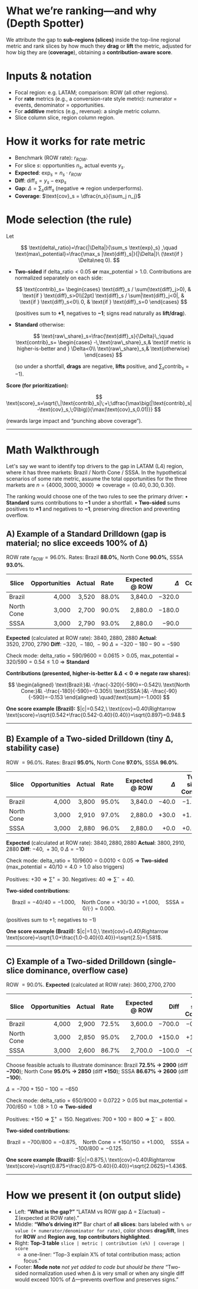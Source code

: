 # What we’re ranking—and why (Depth Spotter)

We attribute the gap to **sub-regions (slices)** inside the top-line regional metric and rank slices by how much they **drag** or **lift** the metric, adjusted for how big they are (**coverage**), obtaining a **contribution-aware score**.

# Inputs & notation
- Focal region: e.g. LATAM; comparison: ROW (all other regions).
- For **rate** metrics (e.g., a conversion-rate style metric): numerator = events, denominator = opportunities.
- For **additive** metrics (e.g., revenue): a single metric column.
- Slice column slice, region column region.

# How it works for rate metric

* Benchmark (ROW rate): $r_{ROW}$.
* For slice $s$: opportunities $n_s$, actual events $y_s$.
* **Expected**: $\text{exp}_s = n_s \cdot r_{ROW}$
* **Diff**: $\text{diff}_s = y_s - \text{exp}_s$
* **Gap**: $\Delta = \sum_s \text{diff}_s$ (negative ⇒ region underperforms).
* **Coverage**: $\text{cov}_s = \dfrac{n_s}{\sum_j n_j}$

# Mode selection (the rule)

Let

$$
\text{delta\_ratio}=\frac{|\Delta|}{\sum_s \text{exp}_s}
,\quad
\text{max\_potential}=\frac{\max_s |\text{diff}_s|}{|\Delta|}\ (\text{if } \Delta\neq 0).
$$

* **Two-sided** if $\text{delta\_ratio}<0.05$ **or** $\text{max\_potential}>1.0$.
  Contributions are normalized separately on each side:

  $$
  \text{contrib}_s=
  \begin{cases}
  \text{diff}_s / \sum(\text{diff}_j>0), & \text{if } \text{diff}_s>0\\[2pt]
  \text{diff}_s / \sum|\text{diff}_j<0|, & \text{if } \text{diff}_s<0\\
  0, & \text{if } \text{diff}_s=0
  \end{cases}
  $$

  (positives sum to **+1**, negatives to **−1**; signs read naturally as **lift/drag**).
* **Standard** otherwise:

  $$
  \text{raw\_share}_s=\frac{\text{diff}_s}{\Delta}\,;\quad
  \text{contrib}_s=
  \begin{cases}
  -\,\text{raw\_share}_s,& \text{if metric is higher-is-better and } \Delta<0\\
  \text{raw\_share}_s,& \text{otherwise}
  \end{cases}
  $$

  (so under a shortfall, **drags** are negative, **lifts** positive, and $\sum_s \text{contrib}_s=-1$).

**Score (for prioritization):**

$$
\text{score}_s=\sqrt{\,|\text{contrib}_s|\;+\;\dfrac{\max\big(|\text{contrib}_s|-\text{cov}_s,\;0\big)}{\max(\text{cov}_s,0.01)}}
$$

(rewards large impact and “punching above coverage”).

---

# Math Walkthrough

Let's say we want to identify top drivers to the gap in LATAM (L4) region, where it has three markets: Brazil / North Cone / SSSA. In the hypothetical scenarios of some rate metric, assume the total opportunities for the three markets are $n=\{4000,3000,3000\}\Rightarrow \text{coverage}=\{0.40,0.30,0.30\}$.

The ranking would choose one of the two rules to see the primary driver:
  • **Standard** sums contributions to **−1** under a shortfall.
  • **Two-sided** sums positives to **+1** and negatives to **−1**, preserving direction and preventing overflow.

## A) Example of a Standard Drilldown (gap is material; no slice exceeds 100% of Δ)

ROW rate $r_{ROW}=96.0\%$.
Rates: Brazil **88.0%**, North Cone **90.0%**, SSSA **93.0%**.

| Slice      | Opportunities | Actual | Rate  | Expected @ ROW | $\Delta$ | Contribution | Coverage | Score |
| ---------- | ------------: | -----: | :---- | -------------: | -------: | -----------: | -------: | ----: |
| Brazil     |         4,000 |  3,520 | 88.0% |        3,840.0 |   −320.0 |       −0.542 |     0.40 | 0.948 |
| North Cone |         3,000 |  2,700 | 90.0% |        2,880.0 |   −180.0 |       −0.305 |     0.30 | 0.567 |
| SSSA       |         3,000 |  2,790 | 93.0% |        2,880.0 |    −90.0 |       −0.153 |     0.30 | 0.391 |
**Expected** (calculated at ROW rate): $3840,\ 2880,\ 2880$
**Actual**: $3520,\ 2700,\ 2790$
**Diff**: $-320,\ -180,\ -90$
$\Delta = -320-180-90=-590$

Check mode:
$\text{delta\_ratio}=590/9600=0.0615>0.05$,
$\text{max\_potential}=320/590=0.54\le 1.0$ ⇒ **Standard**

**Contributions (presented, higher-is-better & $\Delta<0$ ⇒ negate raw shares):**

$$
\begin{aligned}
\text{Brazil:}&\ -\frac{-320}{-590}=-0.542\\
\text{North Cone:}&\ -\frac{-180}{-590}=-0.305\\
\text{SSSA:}&\ -\frac{-90}{-590}=-0.153
\end{aligned}
\quad(\text{sum}=-1.000)
$$

**One score example (Brazil):**
$|c|=0.542,\ \text{cov}=0.40\Rightarrow \text{score}=\sqrt{0.542+\frac{0.542-0.40}{0.40}}=\sqrt{0.897}=0.948.$

---

## B) Example of a Two-sided Drilldown (tiny Δ, stability case)

ROW $=96.0\%$.
Rates: Brazil **95.0%**, North Cone **97.0%**, SSSA **96.0%**.

| Slice      | Opportunities | Actual | Rate  | Expected @ ROW | $\Delta$ | Two-sided Contrib | Coverage | Score |
| ---------- | ------------: | -----: | :---- | -------------: | -------: | ----------------: | -------: | ----: |
| Brazil     |         4,000 |  3,800 | 95.0% |        3,840.0 |    −40.0 |            −1.000 |     0.40 | 1.581 |
| North Cone |         3,000 |  2,910 | 97.0% |        2,880.0 |    +30.0 |            +1.000 |     0.30 | 1.826 |
| SSSA       |         3,000 |  2,880 | 96.0% |        2,880.0 |     +0.0 |            +0.000 |     0.30 | 0.000 |
**Expected** (calculated at ROW rate): $3840,2880,2880$
**Actual**: $3800,2910,2880$
**Diff**: $-40,\ +30,\ 0$
$\Delta=-10$

Check mode:
$\text{delta\_ratio}=10/9600=0.0010<0.05$ ⇒ **Two-sided**
($\text{max\_potential}=40/10=4.0>1.0$ also triggers)

Positives: $+30\Rightarrow \sum^+=30$.
Negatives: $40\Rightarrow \sum^- = 40$.

**Two-sided contributions:**

$$
\text{Brazil}=-40/40=-1.000,\quad
\text{North Cone}=+30/30=+1.000,\quad
\text{SSSA}=0/(\cdot)=0.000.
$$

(positives sum to +1; negatives to −1)

**One score example (Brazil):**
$|c|=1.0,\ \text{cov}=0.40\Rightarrow \text{score}=\sqrt{1.0+\frac{1.0-0.40}{0.40}}=\sqrt{2.5}=1.581$.

---

## C) Example of a Two-sided Drilldown (single-slice dominance, overflow case)

ROW $=90.0\%$.
**Expected** (calculated at ROW rate): $3600,2700,2700$

| Slice      | Opportunities | Actual | Rate  | Expected @ ROW |   Diff | Two-sided Contrib | Coverage | Score |
| ---------- | ------------: | -----: | :---- | -------------: | -----: | ----------------: | -------: | ----: |
| Brazil     |         4,000 |  2,900 | 72.5% |        3,600.0 | −700.0 |            −0.875 |     0.40 | 1.436 |
| North Cone |         3,000 |  2,850 | 95.0% |        2,700.0 | +150.0 |            +1.000 |     0.30 | 1.826 |
| SSSA       |         3,000 |  2,600 | 86.7% |        2,700.0 | −100.0 |            −0.125 |     0.30 | 0.354 |
Choose feasible actuals to illustrate dominance:
Brazil **72.5% → 2900** (diff **−700**);
North Cone **95.0% → 2850** (diff **+150**);
SSSA **86.67% → 2600** (diff **−100**).

$\Delta=-700+150-100=-650$

Check mode:
$\text{delta\_ratio}=650/9000=0.0722>0.05$ but
$\text{max\_potential}=700/650=1.08>1.0$ ⇒ **Two-sided**

Positives: $+150\Rightarrow \sum^+=150$.
Negatives: $700+100=800\Rightarrow \sum^-=800$.

**Two-sided contributions:**

$$
\text{Brazil}=-700/800=-0.875,\quad
\text{North Cone}=+150/150=+1.000,\quad
\text{SSSA}=-100/800=-0.125.
$$

**One score example (Brazil):**
$|c|=0.875,\ \text{cov}=0.40\Rightarrow \text{score}=\sqrt{0.875+\frac{0.875-0.40}{0.40}}=\sqrt{2.0625}=1.436$.

----
# How we present it (on output slide)

* Left: **“What is the gap?”**
  “LATAM vs ROW gap Δ = Σ(actual) − Σ(expected at ROW rate).”
* Middle: **“Who’s driving it?”**
  Bar chart of **all slices**: bars labeled with `% or value (+ numerator/denominator for rate)`, color shows **drag/lift**, lines for **ROW** and **Region avg**, **top contributors highlighted**.
* Right: **Top-3 table**
  `slice | metric | contribution (±%) | coverage | score`
  * a one-liner: “Top-3 explain X% of total contribution mass; action focus.”
* Footer: **Mode note** _not yet added to code but should be there_
  “Two-sided normalization used when Δ is very small or when any single diff would exceed 100% of Δ—prevents overflow and preserves signs.”
